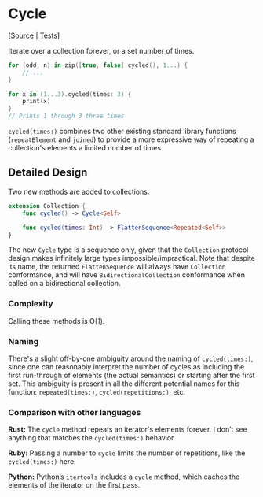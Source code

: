 # Cycle

[[Source](https://github.com/apple/swift-algorithms/blob/main/Sources/Algorithms/Cycle.swift) | 
 [Tests](https://github.com/apple/swift-algorithms/blob/main/Tests/SwiftAlgorithmsTests/CycleTests.swift)]

Iterate over a collection forever, or a set number of times.

```swift
for (odd, n) in zip([true, false].cycled(), 1...) {
    // ...
}

for x in (1...3).cycled(times: 3) {
    print(x)
}
// Prints 1 through 3 three times
```

`cycled(times:)` combines two other existing standard library functions
(`repeatElement` and `joined`) to provide a more expressive way of repeating a
collection's elements a limited number of times.

## Detailed Design

Two new methods are added to collections:

```swift
extension Collection {
    func cycled() -> Cycle<Self>

    func cycled(times: Int) -> FlattenSequence<Repeated<Self>>
}
```

The new `Cycle` type is a sequence only, given that the `Collection` protocol
design makes infinitely large types impossible/impractical. Note that despite
its name, the returned `FlattenSequence` will always have `Collection`
conformance, and will have `BidirectionalCollection` conformance when called on
a bidirectional collection.

### Complexity

Calling these methods is O(_1_).

### Naming

There's a slight off-by-one ambiguity around the naming of `cycled(times:)`,
since one can reasonably interpret the number of cycles as including the first
run-through of elements (the actual semantics) or starting after the first 
set. This ambiguity is present in all the different potential names for this
function: `repeated(times:)`, `cycled(repetitions:)`, etc.

### Comparison with other languages

**Rust:** The `cycle` method repeats an iterator's elements forever. I don’t see
anything that matches the `cycled(times:)` behavior.

**Ruby:** Passing a number to `cycle` limits the number of repetitions, like the
`cycled(times:)` here.

**Python:** Python’s `itertools` includes a `cycle` method, which caches the
elements of the iterator on the first pass.